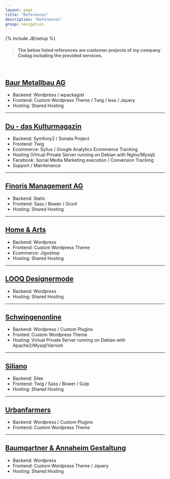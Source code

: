 ```yaml
---
layout: page
title: "References"
description: "References"
group: navigation
---
```

{% include JB/setup %}

<blockquote>
<h4>The below listed references are customer projects of my company Codag including the provided services.</h4>
</blockquote><br>


## <a target="_blank" href="http://baurmetallbau.ch">Baur Metallbau AG</a>

 - Backend: Wordpress / wpackagist
 - Frontend: Custom Wordpress Theme / Twig / less / Jquery
 - Hosting: Shared Hosting

* * *

## <a target="_blank" href="http://www.du-magazin.com">Du - das Kulturmagazin</a>

 - Backend: Symfony2 / Sonata Project
 - Frontend: Twig
 - Ecommerce: Sylius / Google Analytics Ecommerce Tracking
 - Hosting (Virtual Private Server running on Debian with Nginx/Mysql)
 - Facebook: Social Media Marketing execution / Conversion Tracking
 - Support / Maintenance

* * *

## <a target="_blank" href="http://finoris.com">Finoris Management AG</a>

 - Backend: Static
 - Frontend: Sass / Bower / Grunt
 - Hosting: Shared Hosting

* * *

## <a target="_blank" href="http://homeandarts.ch">Home &#38; Arts</a>

 - Backend: Wordpress
 - Frontend: Custom Wordpress Theme
 - Ecommerce: Jigoshop
 - Hosting: Shared Hosting

* * *

## <a target="_blank" href="http://looq.ch">LOOQ Designermode</a>

 - Backend: Wordpress
 - Hosting: Shared Hosting
 
* * *

## <a target="_blank" href="http://schwingenonline.ch">Schwingenonline</a>

 - Backend: Wordpress / Custom Plugins
 - Fronted: Custom Wordpress Theme
 - Hosting: Virtual Private Server running on Debian with Apache2/Mysql/Varnish

* * *

## <a target="_blank" href="http://siliano.ch">Siliano</a>

 - Backend: Silex
 - Frontend: Twig / Sass / Bower / Gulp
 - Hosting: Shared Hosting

* * *

## <a target="_blank" href="http://urbanfarmers.com">Urbanfarmers</a>

 - Backend: Wordpress / Custom Plugins
 - Frontend: Custom Wordpress Theme

* * *

## <a target="_blank" href="http://ba-gestaltung.ch">Baumgartner &amp; Annaheim Gestaltung</a>

 - Backend: Wordpress
 - Frontend: Custom Wordpress Theme / Jquery
 - Hosting: Shared Hosting
